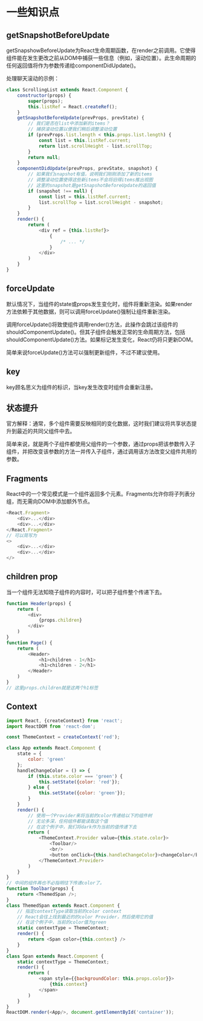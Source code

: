 # 一些知识点

<!-- https://zhuanlan.zhihu.com/p/80721768 -->

## getSnapshotBeforeUpdate

getSnapshowBeforeUpdate为React生命周期函数，在render之前调用。它使得组件能在发生更改之前从DOM中捕获一些信息（例如，滚动位置）。此生命周期的任何返回值将作为参数传递给componentDidUpdate()。

处理聊天滚动的示例：

```js
class ScrollingList extends React.Component {
    constructor(props) {
        super(props);
        this.listRef = React.createRef();
    }
    getSnapshotBeforeUpdate(prevProps, prevState) {
        // 我们是否在list中添加新的items？
        // 捕获滚动位置以便我们稍后调整滚动位置
        if (prevProps.list.length < this.props.list.length) {
            const list = this.listRef.current;
            return list.scrollHeight - list.scrollTop;
        }
        return null;
    }
    componentDidUpdate(prevProps, prevState, snapshot) {
        // 如果我们snapshot有值，说明我们刚刚添加了新的items
        // 调整滚动位置使得这些新items不会将旧得items推出视图
        // 这里的snapshot是getSnapshotBeforeUpdate的返回值
        if (snapshot !== null) {
            const list = this.listRef.current;
            list.scrollTop = list.scrollHeight - snapshot;
        }
    }
    render() {
        return (
            <div ref = {this.listRef}>
                {
                    /* ... */
                }
            </div>
        )
    }
}
```

## forceUpdate

默认情况下，当组件的state或props发生变化时，组件将重新渲染。如果render方法依赖于其他数据，则可以调用forceUpdate()强制让组件重新渲染。

调用forceUpdate()将致使组件调用render()方法，此操作会跳过该组件的shouldComponentUpdate()。但其子组件会触发正常的生命周期方法，包括shouldComponentUpdate()方法。如果标记发生变化，React仍将只更新DOM。

简单来说forceUpdate()方法可以强制更新组件，不过不建议使用。

## key

key顾名思义为组件的标识，当key发生改变时组件会重新注册。

## 状态提升

官方解释：通常，多个组件需要反映相同的变化数据，这时我们建议将共享状态提升到最近的共同父组件中去。

简单来说，就是两个子组件都使用父组件的一个参数，通过props把该参数传入子组件，并把改变该参数的方法一并传入子组件，通过调用该方法改变父组件共用的参数。

## Fragments

React中的一个常见模式是一个组件返回多个元素。Fragments允许你将子列表分组，而无需向DOM中添加额外节点。

```js
<React.Fragment>
    <div>...</div>
    <div>...</div>
</React.Fragment>
// 可以简写为
<>
    <div>...</div>
    <div>...</div>
</>
```

## children prop

当一个组件无法知晓子组件的内容时，可以把子组件整个传递下去。

```js
function Header(props) {
    return (
        <div>
            {props.children}
        </div>
    )
}
function Page() {
    return (
        <Header>
            <h1>children - 1</h1>
            <h1>children - 2</h1>
        </Header>
    )
}
// 这里props.children就是这两个h1标签
```

## Context

```js
import React, {createContext} from 'react';
import ReactDOM from 'react-dom';

const ThemeContext = createContext('red');

class App extends React.Component {
    state = {
        color: 'green'
    };
    handleChangeColor = () => {
        if (this.state.color === 'green') {
            this.setState({color: 'red'});
        } else {
            this.setState({color: 'green'});
        }
    }
    render() {
        // 使用一个Provider来将当前的color传递给以下的组件树
        // 无论多深，任何组件都能读取这个值
        // 在这个例子中，我们将dark作为当前的值传递下去
        return (
            <ThemeContext.Provider value={this.state.color}>
                <Toolbar/>
                <br/>
                <button onClick={this.handleChangeColor}>changeColor</button>
            </ThemeContext.Provider>
        )
    }
}
// 中间的组件再也不必指明往下传递color了。
function Toolbar(props) {
    return <ThemedSpan />;
}
class ThemedSpan extends React.Component {
    // 指定contextType读取当前的color context
    // React会往上找到最近的的color Provider，然后使用它的值
    // 在这个例子中，当前的color值为green
    static contextType = ThemeContext;
    render() {
        return <Span color={this.context} />
    }
}
class Span extends React.Component {
    static contextType = ThemeContext;
    render() {
        return (
            <span style={{backgroundColor: this.props.color}}>
                {this.context}
            </span>
        )
    }
}
ReactDOM.render(<App/>, document.getElementById('container'));
```
